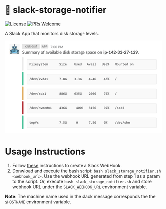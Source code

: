 # :rocket: slack-storage-notifier

[![License](https://img.shields.io/badge/License-Apache%202.0-blue.svg)](https://opensource.org/licenses/Apache-2.0) [![PRs Welcome](https://img.shields.io/badge/PRs-welcome-brightgreen.svg?style=flat-square)](http://makeapullrequest.com)

A Slack App that monitors disk storage levels.

![image](notification.png)

# Usage Instructions
1. Follow [these](https://zir0-93.github.io/2018/slack-disk-storage-notifier/) instructions to create a Slack WebHook.
2. Donwload and execute the bash script: `bash slack_storage_notifier.sh  <webhook_url>`. Use the webhook URL generated from step 1 as a param to the script. Or, execute 
`bash slack_storage_notifier.sh` and store webhook URL under the `SLACK_WEBHOOK_URL` environment variable.

**Note**: The machine name used in the slack message corresponds the the `$HOSTNAME` environment variable.
